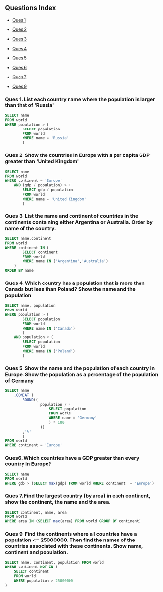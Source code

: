 ## Questions Index

* [Ques 1](#ques-1-list-each-country-name-where-the-population-is-larger-than-that-of-russia)

* [Ques 2](#ques-2-show-the-countries-in-europe-with-a-per-capita-gdp-greater-than-united-kingdom)

* [Ques 3](#ques-3-list-the-name-and-continent-of-countries-in-the-continents-containing-either-argentina-or-australia-order-by-name-of-the-country)

* [Ques 4](#ques-4-which-country-has-a-population-that-is-more-than-canada-but-less-than-poland-show-the-name-and-the-population)

* [Ques 5](#ques-5-show-the-name-and-the-population-of-each-country-in-europe-show-the-population-as-a-percentage-of-the-population-of-germany)

* [Ques 6](#ques6-which-countries-have-a-gdp-greater-than-every-country-in-europe)

* [Ques 7](#ques-7-find-the-largest-country-by-area-in-each-continent-show-the-continent-the-name-and-the-area)

* [Ques 9](#ques-9-find-the-continents-where-all-countries-have-a-population-<=-25000000-then-find-the-names-of-the-countries-associated-with-these-continents-show-name-continent-and-population)


### Ques 1. List each country name where the population is larger than that of 'Russia'

```sql
SELECT name
FROM world
WHERE population > (
		SELECT population
		FROM world
		WHERE name = 'Russia'
		)
```

### Ques 2. Show the countries in Europe with a per capita GDP greater than 'United Kingdom'

```sql
SELECT name
FROM world
WHERE continent = 'Europe'
	AND (gdp / population) > (
		SELECT gdp / population
		FROM world
		WHERE name = 'United Kingdom'
		)
```

### Ques 3. List the name and continent of countries in the continents containing either Argentina or Australia. Order by name of the country.

```sql
SELECT name,continent
FROM world
WHERE continent IN (
		SELECT continent
		FROM world
		WHERE name IN ('Argentina','Australia')
	)
ORDER BY name
```

### Ques 4. Which country has a population that is more than Canada but less than Poland? Show the name and the population

```sql
SELECT name, population
FROM world
WHERE population > (
		SELECT population
		FROM world
		WHERE name IN ('Canada')
		)
	AND population < (
		SELECT population
		FROM world
		WHERE name IN ('Poland')
		)
```

### Ques 5. Show the name and the population of each country in Europe. Show the population as a percentage of the population of Germany

```sql
SELECT name
	,CONCAT (
		ROUND((
				population / (
					SELECT population
					FROM world
					WHERE name = 'Germany'
					) * 100
				))
		,'%'
		)
FROM world
WHERE continent = 'Europe'
```


### Ques6. Which countries have a GDP greater than every country in Europe?

```sql
SELECT name
FROM world
WHERE gdp > (SELECT max(gdp) FROM world WHERE continent  = 'Europe')
```

### Ques 7. Find the largest country (by area) in each continent, show the continent, the name and the area.

```sql
SELECT continent, name, area
FROM world
WHERE area IN (SELECT max(area) FROM world GROUP BY continent)
```

### Ques 9. Find the continents where all countries have a population <= 25000000. Then find the names of the countries associated with these continents. Show name, continent and population.

```sql
SELECT name, continent, population FROM world
WHERE continent NOT IN (
	SELECT continent
	FROM world
	WHERE population > 25000000
)
```
